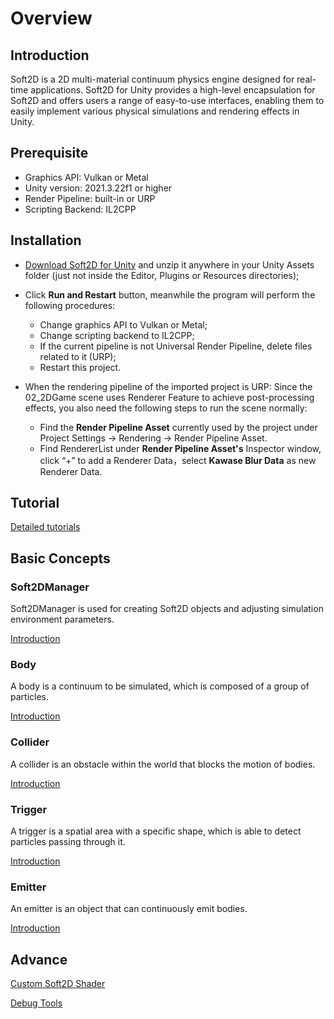 # Overview

## Introduction

Soft2D is a 2D multi-material continuum physics engine designed for real-time applications. Soft2D for Unity provides a high-level encapsulation for Soft2D and offers users a range of easy-to-use interfaces, enabling them to easily implement various physical simulations and rendering effects in Unity.

## Prerequisite

- Graphics API: Vulkan or Metal
- Unity version: 2021.3.22f1 or higher
- Render Pipeline: built-in or URP
- Scripting Backend: IL2CPP

## Installation

- [Download Soft2D for Unity](https://github.com/taichi-dev/soft2d-for-unity/releases/download/v0.1.0/Soft2D.v0.1.0.7z) and unzip it anywhere in your Unity Assets folder (just not inside the Editor, Plugins or Resources directories);
- Click **Run and Restart** button, meanwhile the program will perform the following procedures:
  - Change graphics API to Vulkan or Metal;
  - Change scripting backend to IL2CPP;
  - If the current pipeline is not Universal Render Pipeline, delete files related to it (URP);
  - Restart this project.


- When the rendering pipeline of the imported project is URP: Since the 02_2DGame scene uses Renderer Feature to achieve post-processing effects, you also need the following steps to run the scene normally:
  - Find the **Render Pipeline Asset** currently used by the project under Project Settings -> Rendering -> Render Pipeline Asset.
  - Find RendererList under **Render Pipeline Asset's** Inspector window, click “+” to add a Renderer Data，select **Kawase Blur Data** as new Renderer Data.

## Tutorial

[Detailed tutorials](./Tutorial.md)

## Basic Concepts

### Soft2DManager

Soft2DManager is used for creating Soft2D objects and adjusting simulation environment parameters.

[Introduction](./Soft2DManager.md)

### Body

A body is a continuum to be simulated, which is composed of a group of particles.

[Introduction](./Body.md)

### Collider

A collider is an obstacle within the world that blocks the motion of bodies.

[Introduction](./Collider.md)

### Trigger

A trigger is a spatial area with a specific shape, which is able to detect particles passing through it.

[Introduction](./Trigger.md)

### Emitter

An emitter is an object that can continuously emit bodies.

[Introduction](./Emitter.md)

## Advance

[Custom Soft2D Shader](./CustomShader.md)

[Debug Tools](./DebugTools.md)
